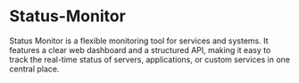 # Status-Monitor
Status Monitor is a flexible monitoring tool for services and systems.
It features a clear web dashboard and a structured API, making it easy to track the real-time status of servers, applications, or custom services in one central place.
